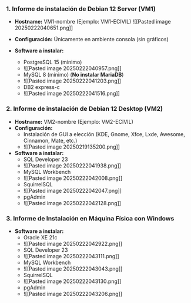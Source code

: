 
### 1. Informe de instalación de Debian 12 Server (VM1)

- **Hostname:** VM1-nombre (Ejemplo: VM1-ECIVIL)
![[Pasted image 20250222040651.png]]

- **Configuración:** Únicamente en ambiente consola (sin gráficos)
- **Software a instalar:**
    - PostgreSQL 15 (mínimo)
    - ![[Pasted image 20250222040957.png]]
    - MySQL 8 (mínimo) (**No instalar MariaDB**)
    - ![[Pasted image 20250222041203.png]]
    - DB2 express-c
    - ![[Pasted image 20250222041516.png]]

### 2. Informe de instalación de Debian 12 Desktop (VM2)

- **Hostname:** VM2-nombre (Ejemplo: VM2-ECIVIL)
- **Configuración:**
    - Instalación de GUI a elección (KDE, Gnome, Xfce, Lxde, Awesome, Cinnamon, Mate, etc.)
    - ![[Pasted image 20250219135200.png]]
- **Software a instalar:**
    - SQL Developer 23
    - ![[Pasted image 20250222041938.png]]
    - MySQL Workbench
    - ![[Pasted image 20250222042008.png]]
    - SquirrelSQL
    - ![[Pasted image 20250222042047.png]]
    - pgAdmin
    - ![[Pasted image 20250222042128.png]]

### 3. Informe de Instalación en Máquina Física con Windows

- **Software a instalar:**
    - Oracle XE 21c
    - ![[Pasted image 20250222042922.png]]
    - SQL Developer 23
    - ![[Pasted image 20250222043111.png]]
    - MySQL Workbench
    - ![[Pasted image 20250222043043.png]]
    - SquirrelSQL
    - ![[Pasted image 20250222043130.png]]
    - pgAdmin
    - ![[Pasted image 20250222043206.png]]

